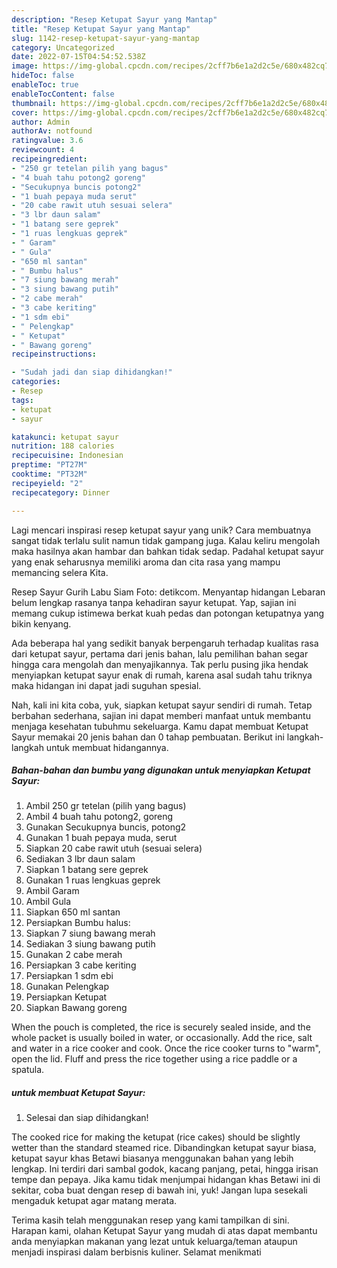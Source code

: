 ```yaml
---
description: "Resep Ketupat Sayur yang Mantap"
title: "Resep Ketupat Sayur yang Mantap"
slug: 1142-resep-ketupat-sayur-yang-mantap
category: Uncategorized
date: 2022-07-15T04:54:52.538Z
image: https://img-global.cpcdn.com/recipes/2cff7b6e1a2d2c5e/680x482cq70/ketupat-sayur-foto-resep-utama.jpg
hideToc: false
enableToc: true
enableTocContent: false
thumbnail: https://img-global.cpcdn.com/recipes/2cff7b6e1a2d2c5e/680x482cq70/ketupat-sayur-foto-resep-utama.jpg
cover: https://img-global.cpcdn.com/recipes/2cff7b6e1a2d2c5e/680x482cq70/ketupat-sayur-foto-resep-utama.jpg
author: Admin
authorAv: notfound
ratingvalue: 3.6
reviewcount: 4
recipeingredient:
- "250 gr tetelan pilih yang bagus"
- "4 buah tahu potong2 goreng"
- "Secukupnya buncis potong2"
- "1 buah pepaya muda serut"
- "20 cabe rawit utuh sesuai selera"
- "3 lbr daun salam"
- "1 batang sere geprek"
- "1 ruas lengkuas geprek"
- " Garam"
- " Gula"
- "650 ml santan"
- " Bumbu halus"
- "7 siung bawang merah"
- "3 siung bawang putih"
- "2 cabe merah"
- "3 cabe keriting"
- "1 sdm ebi"
- " Pelengkap"
- " Ketupat"
- " Bawang goreng"
recipeinstructions:

- "Sudah jadi dan siap dihidangkan!"
categories:
- Resep
tags:
- ketupat
- sayur

katakunci: ketupat sayur 
nutrition: 188 calories
recipecuisine: Indonesian
preptime: "PT27M"
cooktime: "PT32M"
recipeyield: "2"
recipecategory: Dinner

---
```





Lagi mencari inspirasi resep ketupat sayur yang unik? Cara membuatnya sangat tidak terlalu sulit namun tidak gampang juga. Kalau keliru mengolah maka hasilnya akan hambar dan bahkan tidak sedap. Padahal ketupat sayur yang enak seharusnya memiliki aroma dan cita rasa yang mampu memancing selera Kita.





Resep Sayur Gurih Labu Siam Foto: detikcom. Menyantap hidangan Lebaran belum lengkap rasanya tanpa kehadiran sayur ketupat. Yap, sajian ini memang cukup istimewa berkat kuah pedas dan potongan ketupatnya yang bikin kenyang.

Ada beberapa hal yang sedikit banyak berpengaruh terhadap kualitas rasa dari ketupat sayur, pertama dari jenis bahan, lalu pemilihan bahan segar hingga cara mengolah dan menyajikannya. Tak perlu pusing jika hendak menyiapkan ketupat sayur enak di rumah, karena asal sudah tahu triknya maka hidangan ini dapat jadi suguhan spesial.






Nah, kali ini kita coba, yuk, siapkan ketupat sayur sendiri di rumah. Tetap berbahan sederhana, sajian ini dapat memberi manfaat untuk membantu menjaga kesehatan tubuhmu sekeluarga. Kamu dapat membuat Ketupat Sayur memakai 20 jenis bahan dan 0 tahap pembuatan. Berikut ini langkah-langkah untuk membuat hidangannya.

<!--inarticleads1-->

##### Bahan-bahan dan bumbu yang digunakan untuk menyiapkan Ketupat Sayur:

1. Ambil 250 gr tetelan (pilih yang bagus)
1. Ambil 4 buah tahu potong2, goreng
1. Gunakan Secukupnya buncis, potong2
1. Gunakan 1 buah pepaya muda, serut
1. Siapkan 20 cabe rawit utuh (sesuai selera)
1. Sediakan 3 lbr daun salam
1. Siapkan 1 batang sere geprek
1. Gunakan 1 ruas lengkuas geprek
1. Ambil  Garam
1. Ambil  Gula
1. Siapkan 650 ml santan
1. Persiapkan  Bumbu halus:
1. Siapkan 7 siung bawang merah
1. Sediakan 3 siung bawang putih
1. Gunakan 2 cabe merah
1. Persiapkan 3 cabe keriting
1. Persiapkan 1 sdm ebi
1. Gunakan  Pelengkap
1. Persiapkan  Ketupat
1. Siapkan  Bawang goreng


When the pouch is completed, the rice is securely sealed inside, and the whole packet is usually boiled in water, or occasionally. Add the rice, salt and water in a rice cooker and cook. Once the rice cooker turns to &#34;warm&#34;, open the lid. Fluff and press the rice together using a rice paddle or a spatula. 

<!--inarticleads2-->

#####  untuk membuat Ketupat Sayur:


1. Selesai dan siap dihidangkan!

The cooked rice for making the ketupat (rice cakes) should be slightly wetter than the standard steamed rice. Dibandingkan ketupat sayur biasa, ketupat sayur khas Betawi biasanya menggunakan bahan yang lebih lengkap. Ini terdiri dari sambal godok, kacang panjang, petai, hingga irisan tempe dan pepaya. Jika kamu tidak menjumpai hidangan khas Betawi ini di sekitar, coba buat dengan resep di bawah ini, yuk! Jangan lupa sesekali mengaduk ketupat agar matang merata. 

Terima kasih telah menggunakan resep yang kami tampilkan di sini. Harapan kami, olahan Ketupat Sayur yang mudah di atas dapat membantu anda menyiapkan makanan yang lezat untuk keluarga/teman ataupun menjadi inspirasi dalam berbisnis kuliner. Selamat menikmati
